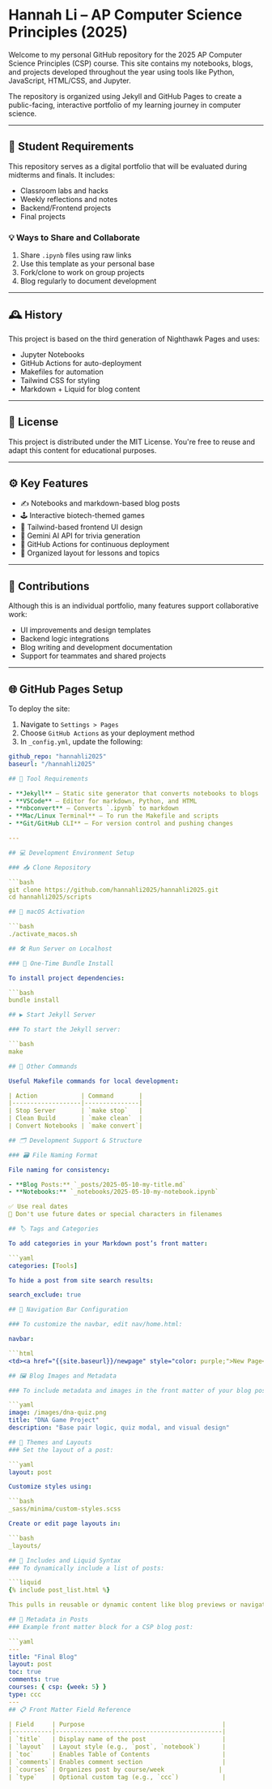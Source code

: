 # Hannah Li – AP Computer Science Principles (2025)

Welcome to my personal GitHub repository for the 2025 AP Computer Science Principles (CSP) course. This site contains my notebooks, blogs, and projects developed throughout the year using tools like Python, JavaScript, HTML/CSS, and Jupyter.

The repository is organized using Jekyll and GitHub Pages to create a public-facing, interactive portfolio of my learning journey in computer science.

---

## 🧭 Student Requirements

This repository serves as a digital portfolio that will be evaluated during midterms and finals. It includes:

- Classroom labs and hacks  
- Weekly reflections and notes  
- Backend/Frontend projects  
- Final projects  

### 💡 Ways to Share and Collaborate

1. Share `.ipynb` files using raw links  
2. Use this template as your personal base  
3. Fork/clone to work on group projects  
4. Blog regularly to document development  

---

## 🕰️ History

This project is based on the third generation of Nighthawk Pages and uses:

- Jupyter Notebooks  
- GitHub Actions for auto-deployment  
- Makefiles for automation  
- Tailwind CSS for styling  
- Markdown + Liquid for blog content  

---

## 📄 License

This project is distributed under the MIT License. You're free to reuse and adapt this content for educational purposes.

---

## ⚙️ Key Features

- ✍️ Notebooks and markdown-based blog posts  
- 🕹️ Interactive biotech-themed games  
- 🎨 Tailwind-based frontend UI design  
- 🔌 Gemini AI API for trivia generation  
- 🚀 GitHub Actions for continuous deployment  
- 📂 Organized layout for lessons and topics  

---

## 🤝 Contributions

Although this is an individual portfolio, many features support collaborative work:

- UI improvements and design templates  
- Backend logic integrations  
- Blog writing and development documentation  
- Support for teammates and shared projects  

---

## 🌐 GitHub Pages Setup

To deploy the site:

1. Navigate to `Settings > Pages`  
2. Choose `GitHub Actions` as your deployment method  
3. In `_config.yml`, update the following:

```yaml
github_repo: "hannahli2025"
baseurl: "/hannahli2025"

## 🔧 Tool Requirements

- **Jekyll** – Static site generator that converts notebooks to blogs  
- **VSCode** – Editor for markdown, Python, and HTML  
- **nbconvert** – Converts `.ipynb` to markdown  
- **Mac/Linux Terminal** – To run the Makefile and scripts  
- **Git/GitHub CLI** – For version control and pushing changes  

---

## 💻 Development Environment Setup

### 📥 Clone Repository

```bash
git clone https://github.com/hannahli2025/hannahli2025.git
cd hannahli2025/scripts

## 🍎 macOS Activation

```bash
./activate_macos.sh

## 🛠️ Run Server on Localhost

### 🔁 One-Time Bundle Install

To install project dependencies:

```bash
bundle install

## ▶️ Start Jekyll Server

### To start the Jekyll server:

```bash
make

## 🧼 Other Commands

Useful Makefile commands for local development:

| Action            | Command       |
|-------------------|---------------|
| Stop Server       | `make stop`   |
| Clean Build       | `make clean`  |
| Convert Notebooks | `make convert`|

## 🗂️ Development Support & Structure

### 🗃️ File Naming Format

File naming for consistency:

- **Blog Posts:** `_posts/2025-05-10-my-title.md`  
- **Notebooks:** `_notebooks/2025-05-10-my-notebook.ipynb`

✅ Use real dates  
🚫 Don't use future dates or special characters in filenames

## 🏷️ Tags and Categories

To add categories in your Markdown post’s front matter:

```yaml
categories: [Tools]

To hide a post from site search results:

search_exclude: true

## 🧭 Navigation Bar Configuration

### To customize the navbar, edit nav/home.html:

navbar:

```html
<td><a href="{{site.baseurl}}/newpage" style="color: purple;">New Page</a></td>

## 🖼️ Blog Images and Metadata

### To include metadata and images in the front matter of your blog post:

```yaml
image: /images/dna-quiz.png
title: "DNA Game Project"
description: "Base pair logic, quiz modal, and visual design"

## 🎨 Themes and Layouts
### Set the layout of a post:

```yaml
layout: post

Customize styles using:

```bash
_sass/minima/custom-styles.scss

Create or edit page layouts in:

```bash
_layouts/

## 🔁 Includes and Liquid Syntax
### To dynamically include a list of posts:

```liquid
{% include post_list.html %}

This pulls in reusable or dynamic content like blog previews or navigation items.

## 🧾 Metadata in Posts
### Example front matter block for a CSP blog post:

```yaml
---
title: "Final Blog"
layout: post
toc: true
comments: true
courses: { csp: {week: 5} }
type: ccc
---
## 📋 Front Matter Field Reference

| Field     | Purpose                                      |
|-----------|----------------------------------------------|
| `title`   | Display name of the post                     |
| `layout`  | Layout style (e.g., `post`, `notebook`)      |
| `toc`     | Enables Table of Contents                    |
| `comments`| Enables comment section                      |
| `courses` | Organizes post by course/week               |
| `type`    | Optional custom tag (e.g., `ccc`)            |



